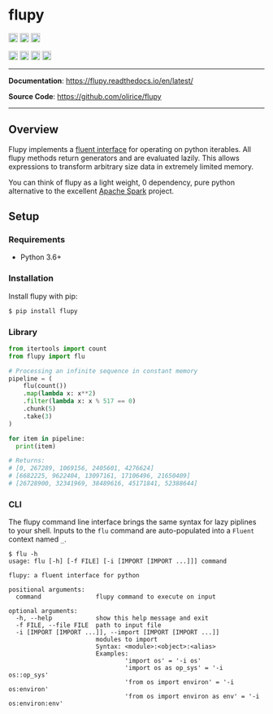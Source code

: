 # flupy

<p>

<a href="https://github.com/olirice/flupy/actions"><img src="https://github.com/olirice/flupy/workflows/Tests/badge.svg" alt="Tests" height="18"></a>
<a href="https://flupy.readthedocs.io/en/latest/?badge=latest"><img src="https://readthedocs.org/projects/flupy/badge/?version=latest" alt="Tests" height="18"></a>
<a href="https://codecov.io/gh/olirice/flupy"><img src="https://codecov.io/gh/olirice/flupy/branch/master/graph/badge.svg" height="18"></a>
</p>

<p>
    <a href="https://www.python.org/downloads/"><img src="https://img.shields.io/badge/python-3.6+-blue.svg" alt="Python version" height="18"></a>
  <a href="https://badge.fury.io/py/flupy"><img src="https://badge.fury.io/py/flupy.svg" alt="PyPI version" height="18"></a>
    <a href="https://github.com/olirice/flupy/blob/master/LICENSE"><img src="https://img.shields.io/pypi/l/markdown-subtemplate.svg" alt="License" height="18"></a>
    <a href="https://pypi.org/project/flupy/"><img src="https://img.shields.io/pypi/dm/flupy.svg" alt="Download count" height="18"></a>
</p>

---

**Documentation**: <a href="https://flupy.readthedocs.io/en/latest/" target="_blank">https://flupy.readthedocs.io/en/latest/</a>

**Source Code**: <a href="https://github.com/olirice/flupy" target="_blank">https://github.com/olirice/flupy</a>

---

## Overview
Flupy implements a [fluent interface](https://en.wikipedia.org/wiki/Fluent_interface) for operating on python iterables. All flupy methods return generators and are evaluated lazily. This allows expressions to transform arbitrary size data in extremely limited memory.

You can think of flupy as a light weight, 0 dependency, pure python alternative to the excellent [Apache Spark](https://spark.apache.org/) project.

## Setup

### Requirements

* Python 3.6+

### Installation

Install flupy with pip:
```sh
$ pip install flupy
```

### Library
```python
from itertools import count
from flupy import flu

# Processing an infinite sequence in constant memory
pipeline = (
    flu(count())
    .map(lambda x: x**2)
    .filter(lambda x: x % 517 == 0)
    .chunk(5)
    .take(3)
)

for item in pipeline:
  print(item)

# Returns:
# [0, 267289, 1069156, 2405601, 4276624]
# [6682225, 9622404, 13097161, 17106496, 21650409]
# [26728900, 32341969, 38489616, 45171841, 52388644]
```

### CLI
The flupy command line interface brings the same syntax for lazy piplines to your shell. Inputs to the `flu` command are auto-populated into a `Fluent` context named `_`.
````
$ flu -h
usage: flu [-h] [-f FILE] [-i [IMPORT [IMPORT ...]]] command

flupy: a fluent interface for python

positional arguments:
  command               flupy command to execute on input

optional arguments:
  -h, --help            show this help message and exit
  -f FILE, --file FILE  path to input file
  -i [IMPORT [IMPORT ...]], --import [IMPORT [IMPORT ...]]
                        modules to import
                        Syntax: <module>:<object>:<alias>
                        Examples:
                                'import os' = '-i os'
                                'import os as op_sys' = '-i os::op_sys'
                                'from os import environ' = '-i os:environ'
                                'from os import environ as env' = '-i os:environ:env'
````
